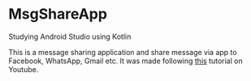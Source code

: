# MsgShareApp
Studying Android Studio using Kotlin

This is a message sharing application and share message via app to Facebook, WhatsApp, Gmail etc.
It was made following <a href="https://www.youtube.com/playlist?list=PLlxmoA0rQ-Lw5k_QCqVl3rsoJOnb_00UV">this</a> tutorial on Youtube.
